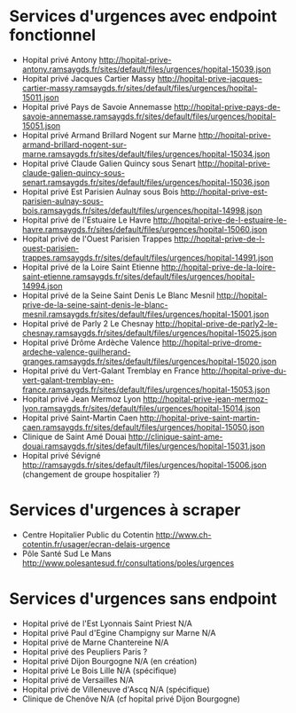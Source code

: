 # Services d'urgences avec endpoint fonctionnel
* Hopital privé Antony http://hopital-prive-antony.ramsaygds.fr/sites/default/files/urgences/hopital-15039.json  
* Hopital privé Jacques Cartier Massy http://hopital-prive-jacques-cartier-massy.ramsaygds.fr/sites/default/files/urgences/hopital-15011.json  
* Hopital privé Pays de Savoie Annemasse http://hopital-prive-pays-de-savoie-annemasse.ramsaygds.fr/sites/default/files/urgences/hopital-15051.json  
* Hopital privé Armand Brillard Nogent sur Marne http://hopital-prive-armand-brillard-nogent-sur-marne.ramsaygds.fr/sites/default/files/urgences/hopital-15034.json  
* Hopital privé Claude Galien Quincy sous Senart http://hopital-prive-claude-galien-quincy-sous-senart.ramsaygds.fr/sites/default/files/urgences/hopital-15036.json  
* Hopital privé Est Parisien Aulnay sous Bois http://hopital-prive-est-parisien-aulnay-sous-bois.ramsaygds.fr/sites/default/files/urgences/hopital-14998.json  
* Hopital privé de l'Estuaire Le Havre http://hopital-prive-de-l-estuaire-le-havre.ramsaygds.fr/sites/default/files/urgences/hopital-15060.json  
* Hopital privé de l'Ouest Parisien Trappes http://hopital-prive-de-l-ouest-parisien-trappes.ramsaygds.fr/sites/default/files/urgences/hopital-14991.json  
* Hopital privé de la Loire Saint Etienne http://hopital-prive-de-la-loire-saint-etienne.ramsaygds.fr/sites/default/files/urgences/hopital-14994.json  
* Hopital privé de la Seine Saint Denis Le Blanc Mesnil http://hopital-prive-de-la-seine-saint-denis-le-blanc-mesnil.ramsaygds.fr/sites/default/files/urgences/hopital-15001.json  
* Hopital privé de Parly 2 Le Chesnay http://hopital-prive-de-parly2-le-chesnay.ramsaygds.fr/sites/default/files/urgences/hopital-15025.json  
* Hopital privé Drôme Ardèche Valence http://hopital-prive-drome-ardeche-valence-guilherand-granges.ramsaygds.fr/sites/default/files/urgences/hopital-15020.json  
* Hopital privé du Vert-Galant Tremblay en France http://hopital-prive-du-vert-galant-tremblay-en-france.ramsaygds.fr/sites/default/files/urgences/hopital-15053.json  
* Hopital privé Jean Mermoz Lyon http://hopital-prive-jean-mermoz-lyon.ramsaygds.fr/sites/default/files/urgences/hopital-15014.json  
* Hopital privé Saint-Martin Caen http://hopital-prive-saint-martin-caen.ramsaygds.fr/sites/default/files/urgences/hopital-15050.json  
* Clinique de Saint Amé Douai http://clinique-saint-ame-douai.ramsaygds.fr/sites/default/files/urgences/hopital-15031.json  
* Hopital privé Sévigné http://ramsaygds.fr/sites/default/files/urgences/hopital-15006.json (changement de groupe hospitalier ?)

# Services d'urgences à scraper
* Centre Hopitalier Public du Cotentin http://www.ch-cotentin.fr/usager/ecran-delais-urgence
* Pôle Santé Sud Le Mans http://www.polesantesud.fr/consultations/poles/urgences  

# Services d'urgences sans endpoint
* Hopital privé de l'Est Lyonnais Saint Priest N/A  
* Hopital privé Paul d'Egine Champigny sur Marne N/A  
* Hopital privé de Marne Chantereine N/A  
* Hopital privé des Peupliers Paris ?  
* Hopital privé Dijon Bourgogne N/A (en création)  
* Hopital privé Le Bois Lille N/A (spécifique)  
* Hopital privé de Versailles N/A  
* Hopital privé de Villeneuve d'Ascq N/A (spécifique)  
* Clinique de Chenôve N/A (cf hopital privé Dijon Bourgogne)  

